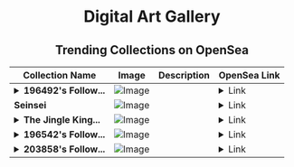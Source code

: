 <div align="center">

# Digital Art Gallery

## Trending Collections on OpenSea

| Collection Name                       | Image                                                                                     | Description                       | OpenSea Link                                                                                          |
|---------------------------------------|-------------------------------------------------------------------------------------------|-----------------------------------|--------------------------------------------------------------------------------------------------------|
| **<details><summary>196492's Follow...</summary>196492's Follower</details>** | ![Image](https://i.seadn.io/s/raw/files/19f9f090920392cc3650cbdf4361755b.png?w=500&auto=format?w=200&auto=format) |  | <details><summary>Link</summary>[196492's Follower](https://opensea.io/collection/196492-s-follower)</details> |
| **Seinsei** | ![Image](https://i.seadn.io/s/raw/files/ecc2cc56f7a4c1535b818422efb2e590.png?w=500&auto=format?w=200&auto=format) |  | <details><summary>Link</summary>[Seinsei](https://opensea.io/collection/seinsei)</details> |
| **<details><summary>The Jingle King...</summary>The Jingle King Country Collection</details>** | ![Image](https://i.seadn.io/s/raw/files/4a1e79feba7a3a93dc2e7e97920d23b1.png?w=500&auto=format?w=200&auto=format) |  | <details><summary>Link</summary>[The Jingle King Country Collection](https://opensea.io/collection/the-jingle-king-country-collection)</details> |
| **<details><summary>196542's Follow...</summary>196542's Follower</details>** | ![Image](https://i.seadn.io/s/raw/files/19f9f090920392cc3650cbdf4361755b.png?w=500&auto=format?w=200&auto=format) |  | <details><summary>Link</summary>[196542's Follower](https://opensea.io/collection/196542-s-follower)</details> |
| **<details><summary>203858's Follow...</summary>203858's Follower</details>** | ![Image](https://i.seadn.io/s/raw/files/19f9f090920392cc3650cbdf4361755b.png?w=500&auto=format?w=200&auto=format) |  | <details><summary>Link</summary>[203858's Follower](https://opensea.io/collection/203858-s-follower)</details> |

</div>